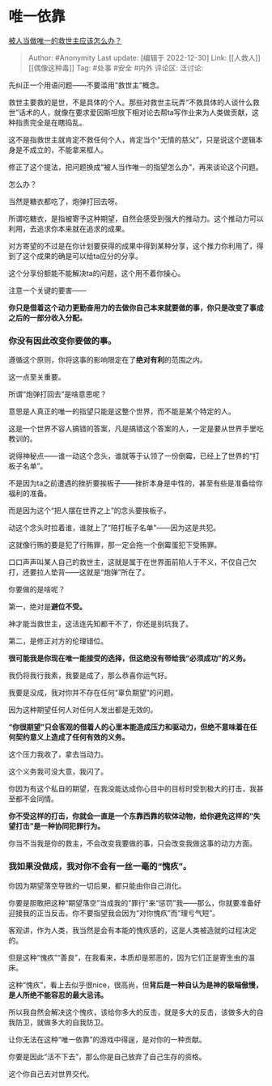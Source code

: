 # 唯一依靠
[被人当做唯一的救世主应该怎么办？](https://www.zhihu.com/question/33467137/answer/2821817909)

> Author: #Anonymity
> Last update: [编辑于 2022-12-30]
> Link: [[人救人]] [[偶像这种毒]]
> Tag: #处事 #安全 #内外
> 评论区:
> 泛讨论:

先纠正一个用语问题——不要滥用“救世主”概念。

救世主要救的是世，不是具体的个人。那些对救世主玩弄“不救具体的人谈什么救世”话术的人，就像在要求爱因斯坦放下相对论去帮ta写作业来为人类做贡献，这种指责完全是在瞎捣乱。

这不是指救世主就肯定不救任何个人，肯定当个“无情的慈父”，只是说这个逻辑本身是不成立的，不能拿来框人。

修正了这个提法，把问题换成“被人当作唯一的指望怎么办”，再来谈论这个问题。

怎么办？

当然是糖衣都吃了，炮弹打回去呀。

所谓吃糖衣，是指被寄予这种期望，自然会感受到强大的推动力。这个推动力可以利用，去追求你本来就在追求的成果。

对方寄望的不过是在你计划要获得的成果中得到某种分享，这个推力你利用了，得到了这个成果的确是可以给ta应分的分享。

这个分享份额能不能解决ta的问题，这个用不着你操心。

注意一个关键的要害——

**你只是借着这个动力更勤奋用力的去做你自己本来就要做的事，你只是改变了事成之后的一部分收入分配。**

### **你没有因此改变你要做的事。**

遵循这个原则，你将这事的影响限定在了**绝对有利**的范围之内。

这一点至关重要。

所谓“炮弹打回去”是啥意思呢？

意思是人真正的唯一的指望只能是这整个世界，而不能是某个特定的人。

这是一个世界不容人搞错的答案，凡是搞错这个答案的人，一定是要从世界手里吃教训的。

说得神秘点——谁一动这个念头，谁就等于认领了一份倒霉，已经上了世界的“打板子名单”。

不是因为ta之前遭遇的挫折要挨板子——挫折本身是中性的，甚至有些是准备给你福利的准备。

而是因为这个“把人摆在世界之上”的念头要挨板子。

动这个念头时拉着谁，谁就上了“陪打板子名单”——因为这是共犯。

这就像行贿的要是犯了行贿罪，那一定会拖一个倒霉蛋犯下受贿罪。

口口声声叫某人自己的救世主，这就是属于在世界面前陷人于不义，不仅自己欠打，还要拉人垫背——这就是“炮弹”所在了。

你要做的是啥呢？

第一，绝对是**避位不受。**

神才能当救世主，这活连先知都干不了，你还是别坑我了。

第二，是修正对方的伦理错位。

**很可能我是你现在唯一能接受的选择，但这绝没有带给我“必须成功”的义务。**

我仍将我行我素，我要是成了，那么恭喜你运气好。

我要是没成，我对你并不存在任何“辜负期望”的问题。

因为这种期望任何人对任何人发出都是无效的。

**“你很期望”只会客观的借着人的心里本能造成压力和驱动力，但绝不意味着在任何契约意义上造成了任何有效的义务。**

这个压力我收了，拿去当动力。

这个义务我可没大意，我闪了。

你因为有这个私自的期望，在我没能达成你心目中的目标时受到极大的打击，我甚至都不会同情。

**你不受这样的打击，你就会一直是一个东靠西靠的软体动物，给你避免这样的“失望打击”是一种协同犯罪行为。**

你当不当我是你的救主，不会改变我要做的事，只会改变我做这事的动力方面。

### 我如果没做成，我对你不会有一丝一毫的“愧疚”。

你因为期望落空导致的一切后果，都只能由你自己消化。

你要是胆敢把这种“期望落空”当成我的“罪行”来“惩罚”我——那么，你就要准备好迎接我的正当反击。你不要指望我会因为“对你愧疚”而“理亏气短”。

客观讲，作为人类，我当然是会有本能的愧疚感的，这是人类被造就的过程决定的。

但是这种“愧疚”“善良”，在我看来，本质却是邪恶的，因为它们正是寄生虫的温床。

这种“愧疚”，看上去似乎很nice，很高尚，但**背后是一种自认为是神的极端傲慢，是人所绝不能容忍的最大忌讳。**

所以我自然会解决这个愧疚，该给你多大的反击，就是多大的反击，该做多大的自我防卫，就做多大的自我防卫。

让你无法在这种“唯一依靠”的游戏中得逞，是对你的一种贡献。

你要是因此“活不下去”，那么你是自己放弃了自己生存的资格。

这个你自己去对世界交代。
